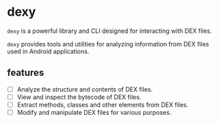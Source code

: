 dexy
====

`dexy` is a powerful library and CLI designed for interacting with DEX files.

`dexy` provides tools and utilities for analyzing information from DEX files
used in Android applications.

features
--------

* [ ] Analyze the structure and contents of DEX files.
* [ ] View and inspect the bytecode of DEX files.
* [ ] Extract methods, classes and other elements from DEX files.
* [ ] Modify and manipulate DEX files for various purposes.